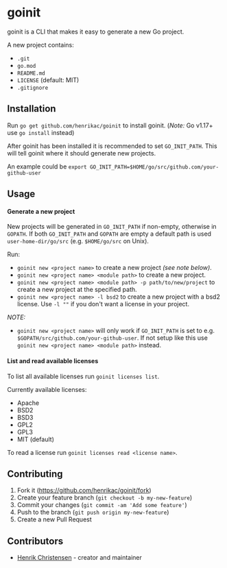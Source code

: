 # goinit

goinit is a CLI that makes it easy to generate a new Go project.  

A new project contains:
+ `.git`
+ `go.mod`
+ `README.md`
+ `LICENSE` (default: MIT)
+ `.gitignore`

## Installation

Run `go get github.com/henrikac/goinit` to install goinit. (*Note:* Go v1.17+ use `go install` instead)  

After goinit has been installed it is recommended to set `GO_INIT_PATH`. This will tell goinit where it should generate new projects.

An example could be `export GO_INIT_PATH=$HOME/go/src/github.com/your-github-user`

## Usage

#### Generate a new project

New projects will be generated in `GO_INIT_PATH` if non-empty, otherwise in `GOPATH`.
If both `GO_INIT_PATH` and `GOPATH` are empty a default path is used `user-home-dir/go/src` (e.g. `$HOME/go/src` on Unix).

Run:
+ `goinit new <project name>` to create a new project *(see note below)*.
+ `goinit new <project name> <module path>` to create a new project.
+ `goinit new <project name> <module path> -p path/to/new/project` to create a new project at the specified path.
+ `goinit new <project name> -l bsd2` to create a new project with a bsd2 license. Use `-l ""` if you don't want a license in your project.

*NOTE:*
+ `goinit new <project name>` will only work if `GO_INIT_PATH` is set to e.g. `$GOPATH/src/github.com/your-github-user`.
If not setup like this use `goinit new <project name> <module path>` instead.

#### List and read available licenses

To list all available licenses run `goinit licenses list`.

Currently available licenses:
+ Apache
+ BSD2
+ BSD3
+ GPL2
+ GPL3
+ MIT (default)
	
To read a license run `goinit licenses read <license name>`.

## Contributing

1. Fork it (<https://github.com/henrikac/goinit/fork>)
2. Create your feature branch (`git checkout -b my-new-feature`)
3. Commit your changes (`git commit -am 'Add some feature'`)
4. Push to the branch (`git push origin my-new-feature`)
5. Create a new Pull Request

## Contributors

- [Henrik Christensen](https://github.com/henrikac) - creator and maintainer
